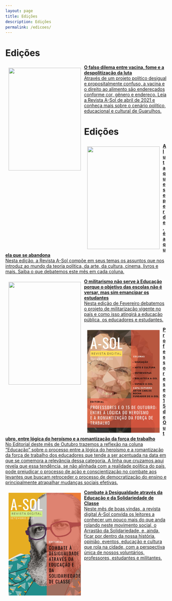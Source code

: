 ```yaml
---
layout: page
title: Edições
description: Edições
permalink: /edicoes/
---
```


<h1> Edições </h1>

<div><a href="http://cursinhoasol.com.br/revista/abr-2021-capa-o-falso-dilema-entre-a-vacina-a-fome-e-a-despolitizacao-da-luta/">

<p>
<img src="https://i.imgur.com/DhYWbcT.png" style="float:left;width:226px;height:320px;padding: 10px 10px 10px 10px; text-align: justify;color:black;">
<strong>O falso dilema entre vacina, fome e a despolitização da luta</strong><br>
Através de um projeto político desigual e propositalmente confuso, a vacina e o direito ao alimento são endereçados conforme cor, gênero e endereço. Leia a Revista A-Sol de abril de 2021 e conheça mais sobre o cenário político, educacional e cultural de Guarulhos.</p>
</a></div>


<h1> Edições </h1>

<div><a href="http://cursinhoasol.com.br/revista/a-luta-que-se-perde-e-aquela-que-se-abandona/">

<p>
<img src="https://i.imgur.com/xYKueLN.png" style="float:left;width:226px;height:320px;padding: 10px 10px 10px 10px; text-align: justify;color:black;">
<strong>A luta que se perde, é aquela que se abandona</strong><br>
Nesta edição, a Revista A-Sol compõe em seus temas os assuntos que nos introduz ao mundo da teoria política, da arte, da cultura, cinema, livros e mais. Saiba o que debatemos este mês em cada coluna.</p>
</a></div>


<div><a href="http://cursinhoasol.com.br/revista/fev2021-editorial/">

<p>
<img src="https://i.imgur.com/REyLdCT.png" style="float:left;width:226px;height:320px;padding: 10px 10px 10px 10px; text-align: justify;color:black;">
<strong>O militarismo não serve à Educação porque o objetivo das escolas não é versar, mas sim emancipar os estudantes</strong><br>
Nesta edição de Fevereiro debatemos o projeto de militarização vigente no país e como isso atingirá a educação pública, os educadores e estudantes.</p>
</a></div>

<div><a href="http://cursinhoasol.com.br/revista/ed2-editorial/">

<p>
<img src="https://raw.githubusercontent.com/asolgru/revista/master/assets/img/edicoes/ed2.jpeg" style="float:left;width:226px;height:320px;padding: 10px 10px 10px 10px; text-align: justify;color:black;">
<strong>Professores e o 15 de Outubro, entre lógica do heroísmo e a romantização da força de trabalho</strong><br>
No Editorial deste mês de Outubro trazemos a reflexão na coluna “Educação” sobre o processo entre a lógica do heroísmo e a romantização da força de trabalho dos educadores que tende a ser acentuada na data em que se comemora a relevância dessa categoria. A linha que cruzamos aqui revela que essa tendência, se não alinhada com a realidade política do país, pode prejudicar o processo de ação e conscientização no combate aos levantes que buscam retroceder o processo de democratização do ensino e principalmente atrapalhar mudanças sociais efetivas.</p>
</a></div>


<div><a href="http://cursinhoasol.com.br/revista/ed1-editorial/">

<p>
<img src="https://raw.githubusercontent.com/asolgru/revista/master/assets/img/edicoes/ed1.jpeg" style="float:left;width:226px;height:320px;padding: 10px 10px 10px 10px; text-align: justify;color:black;">
<strong>Combate à Desigualdade através da Educação e da Solidariedade de Classe</strong><br>
Neste mês de boas vindas, a revista digital A-Sol convida os leitores a conhecer um pouco mais do que anda rolando neste movimento social, o Arrastão da Solidariedade, e, ainda, ficar por dentro da nossa história, opinião, eventos, educação e cultura que rola na cidade, com a perspectiva única de nossos voluntários, professores, estudantes e militantes.
</p>
</a></div>


